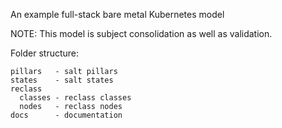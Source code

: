 
An example full-stack bare metal Kubernetes model

NOTE:
This model is subject consolidation as well as validation.

Folder structure:

    pillars   - salt pillars
    states    - salt states
    reclass
      classes - reclass classes
      nodes   - reclass nodes
    docs      - documentation
